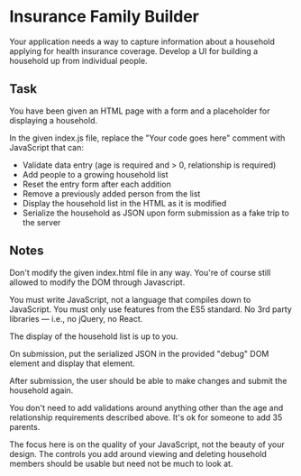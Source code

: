 # Insurance Family Builder

Your application needs a way to capture information about a household applying
for health insurance coverage. Develop a UI for building a household up from
individual people.

## Task

You have been given an HTML page with a form and a placeholder for displaying
a household.

In the given index.js file, replace the "Your code goes here" comment with JavaScript that can:

- Validate data entry (age is required and > 0, relationship is required)
- Add people to a growing household list
- Reset the entry form after each addition
- Remove a previously added person from the list
- Display the household list in the HTML as it is modified
- Serialize the household as JSON upon form submission as a fake trip to the server

## Notes

Don't modify the given index.html file in any way. You're of course still allowed to modify the DOM through Javascript.

You must write JavaScript, not a language that compiles down to JavaScript. You must only use features from the ES5 standard. No 3rd party libraries — i.e., no jQuery, no React.

The display of the household list is up to you.

On submission, put the serialized JSON in the provided "debug" DOM element and display that element.

After submission, the user should be able to make changes and submit the household again.

You don't need to add validations around anything other than the age and relationship requirements described above. It's ok for someone to add 35 parents.

The focus here is on the quality of your JavaScript, not the beauty of your design. The controls you add around viewing and deleting
household members should be usable but need not be much to look at.
